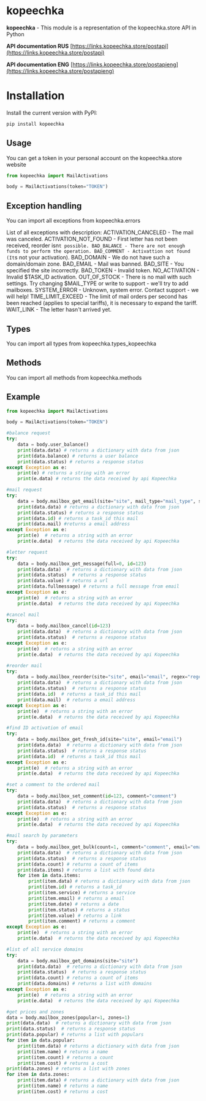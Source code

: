 # kopeechka

**kopeechka** - This module is a representation of the kopeechka.store API in Python

**API documentation RUS** [https://links.kopeechka.store/postapi](https://links.kopeechka.store/postapi)

**API documentation ENG** [https://links.kopeechka.store/postapieng](https://links.kopeechka.store/postapieng)

# Installation

Install the current version with PyPI:

```python
pip install kopeechka
```

## Usage

You can get a token in your personal account on the kopeechka.store website

```python
from kopeechka import MailActivations

body = MailActivations(token="TOKEN")
```

## Exception handling

You can import all exceptions from kopeechka.errors

List of all exceptions with description:
	ACTIVATION_CANCELED - The mail was canceled.
	ACTIVATION_NOT_FOUND - First letter has not been received, reorder isn`t possible.
	BAD_BALANCE - There are not enough funds to perform the operation.
	BAD_COMMENT - Activattion not found (It`s not your activation).
	BAD_DOMAIN - We do not have such a domain/domain zone.
	BAD_EMAIL - Mail was banned.
	BAD_SITE - You specified the site incorrectly.
	BAD_TOKEN - Invalid token.
	NO_ACTIVATION - Invalid $TASK_ID activation.
	OUT_OF_STOCK - There is no mail with such settings. Try changing $MAIL_TYPE or write to support - we'll try to add mailboxes.
	SYSTEM_ERROR - Unknown, system error. Contact support - we will help!
	TIME_LIMIT_EXCEED - The limit of mail orders per second has been reached (applies to special tariffs), it is necessary to expand the tariff.
	WAIT_LINK - The letter hasn't arrived yet.

## Types

You can import all types from kopeechka.types_kopeechka

## Methods

You can import all methods from kopeechka.methods

## Example

```python
from kopeechka import MailActivations

body = MailActivations(token="TOKEN")

#balance request
try:
    data = body.user_balance()
    print(data.data) # returns a dictionary with data from json
    print(data.balance) # returns a user balance
    print(data.status) # returns a response status
except Exception as e:
    print(e) # returns a string with an error
    print(e.data) # returns the data received by api Kopeechka

#mail request
try:
    data = body.mailbox_get_email(site="site", mail_type="mail_type", sender="sender", regex="regex", soft_id=0, investor=0, subject="subject")
    print(data.data) # returns a dictionary with data from json
    print(data.status) # returns a response status
    print(data.id) # returns a task_id this mail
    print(data.mail) #returns a email address
except Exception as e:
    print(e)  # returns a string with an error
    print(e.data)  # returns the data received by api Kopeechka

#letter request
try:
    data = body.mailbox_get_message(full=0, id=123)
    print(data.data)  # returns a dictionary with data from json
    print(data.status)  # returns a response status
    print(data.value) # returns a url
    print(data.fullmessage) # returns a full message from email
except Exception as e:
    print(e)  # returns a string with an error
    print(e.data)  # returns the data received by api Kopeechka

#cancel mail
try:
    data = body.mailbox_cancel(id=123)
    print(data.data)  # returns a dictionary with data from json
    print(data.status)  # returns a response status
except Exception as e:
    print(e)  # returns a string with an error
    print(e.data)  # returns the data received by api Kopeechka

#reorder mail
try:
    data = body.mailbox_reorder(site="site", email="email", regex="regex", subject="subject")
    print(data.data)  # returns a dictionary with data from json
    print(data.status)  # returns a response status
    print(data.id)  # returns a task_id this mail
    print(data.mail)  # returns a email address
except Exception as e:
    print(e)  # returns a string with an error
    print(e.data)  # returns the data received by api Kopeechka

#find ID activation of email
try:
    data = body.mailbox_get_fresh_id(site="site", email="email")
    print(data.data)  # returns a dictionary with data from json
    print(data.status)  # returns a response status
    print(data.id)  # returns a task_id this mail
except Exception as e:
    print(e)  # returns a string with an error
    print(e.data)  # returns the data received by api Kopeechka

#set a comment to the ordered mail
try:
    data = body.mailbox_set_comment(id=123, comment="comment")
    print(data.data)  # returns a dictionary with data from json
    print(data.status)  # returns a response status
except Exception as e:
    print(e)  # returns a string with an error
    print(e.data)  # returns the data received by api Kopeechka

#mail search by parameters
try:
    data = body.mailbox_get_bulk(count=1, comment="comment", email="email", site="site")
    print(data.data)  # returns a dictionary with data from json
    print(data.status)  # returns a response status
    print(data.count) # returns a count of items
    print(data.items) # returns a list with found data
    for item in data.items:
        print(item.data) # returns a dictionary with data from json
        print(item.id) # returns a task_id
        print(item.service) # returns a service
        print(item.email) # returns a email
        print(item.date) # returns a date
        print(item.status) # returns a status
        print(item.value) # returns a link
        print(item.comment) # returns a comment
except Exception as e:
    print(e)  # returns a string with an error
    print(e.data)  # returns the data received by api Kopeechka

#list of all service domains
try:
    data = body.mailbox_get_domains(site="site")
    print(data.data)  # returns a dictionary with data from json
    print(data.status)  # returns a response status
    print(data.count) # returns a count of items
    print(data.domains) # returns a list with domains
except Exception as e:
    print(e)  # returns a string with an error
    print(e.data)  # returns the data received by api Kopeechka

#get prices and zones
data = body.mailbox_zones(popular=1, zones=1)
print(data.data)  # returns a dictionary with data from json
print(data.status)  # returns a response status
print(data.popular) # returns a list with populars
for item in data.popular:
    print(item.data) # returns a dictionary with data from json
    print(item.name) # returns a name
    print(item.count) # returns a count
    print(item.cost) # returns a cost
print(data.zones) # returns a list with zones
for item in data.zones:
    print(item.data) # returns a dictionary with data from json
    print(item.name) # returns a name
    print(item.cost) # returns a cost
```